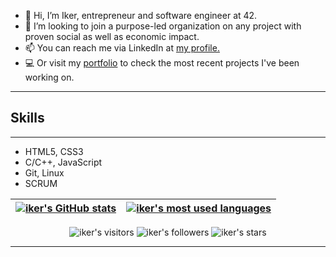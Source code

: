 - 👋 Hi, I’m Iker, entrepreneur and software engineer at 42.
- 💞 I’m looking to join a purpose-led organization on any project with proven social as well as economic impact.
- 📫 You can reach me via LinkedIn at <a href="https://www.linkedin.com/in/ikgonzal/"> my profile.</a>
- 💻 Or visit my <a href="https://www.ikergonzalez.dev/"> portfolio</a> to check the most recent projects I've been working on.

---

## Skills

---

- HTML5, CSS3
- C/C++, JavaScript
- Git, Linux
- SCRUM

| [![iker's GitHub stats](https://github-readme-stats.vercel.app/api?username=iker-gonzalez&count_private=true&show_icons=true&hide=issues&hide_border=true&theme=duefy)](https://github.com/iker-gonzalez?tab=repositories) | [![iker's most used languages](https://github-readme-stats.vercel.app/api/top-langs/?username=iker-gonzalez&layout=compact&hide_border=true&theme=duefy)](https://github.com/iker-gonzalez?tab=repositories) |
|:-:|:-:|

<p align="center">
	<img alt="iker's visitors" src="https://komarev.com/ghpvc/?username=iker-gonzalez&color=red&style=flat&label=visitors" />
	<img alt="iker's followers" src="https://img.shields.io/github/followers/iker-gonzalez?color=blu" />
	<img alt="iker's stars" src="https://img.shields.io/github/stars/iker-gonzalez?color=blue" />
</p>

---
